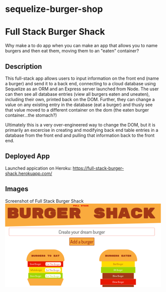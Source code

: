 # sequelize-burger-shop

# Full Stack Burger Shack
Why make a to do app when you can make an app that allows you to name burgers and then eat them, moving them to an "eaten" container? 

## Description 
This full-stack app allows users to input information on the front end (name a burger) and send it to a back end, connecting to a cloud database using Sequelize as an ORM and an Express server launched from Node. The user can then see all database entries (view all burgers eaten and uneaten), including their own, printed back on the DOM. Further, they can change a value on any existing entry in the database (eat a burger) and thusly see that value moved to a different container on the dom (the eaten burger container...the stomach?)

Ultimately this is a very over-engineered way to change the DOM, but it is primarily an excercise in creating and modifying back end table entries in a database from the front end and pulling that information back to the front end. 

## Deployed App
Launched appication on Heroku: https://full-stack-burger-shack.herokuapp.com/

## Images
Screenshot of Full Stack Burger Shack
![App screenshot](./public/assets/images/screenshot1.png)